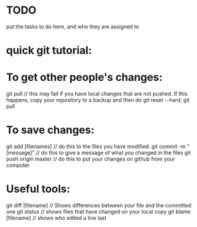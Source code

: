 # TODO
put the tasks to do here, and who they are assigned to

# quick git tutorial:
# To get other people's changes:
git pull // this may fail if you have local changes that are not pushed. If this happens, copy your repository to a backup and then do git reset --hard; git pull

# To save changes:
git add [filenames] // do this to the files you have modified.
git commit -m "[message]" // do this to give a message of what you changed in the files
git push origin master // do this to put your changes on github from your computer


# Useful tools:

git diff [filename] // Shows differences between your file and the committed one
git status // shows files that have changed on your local copy
git blame [filename] // shows who edited a line last
